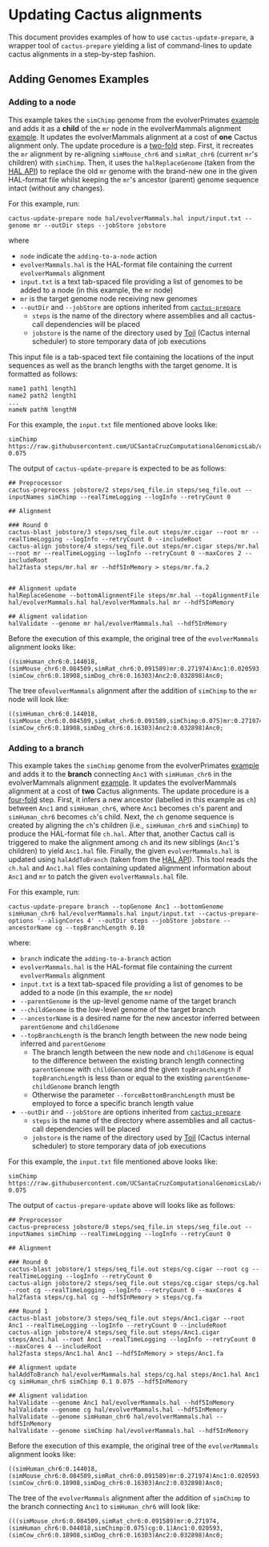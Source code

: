 # Updating Cactus alignments
This document provides examples of how to use `cactus-update-prepare`, a wrapper tool of `cactus-prepare` yielding a list of command-lines to update cactus alignments in a step-by-step fashion. 
## Adding Genomes Examples

### Adding to a node

This example takes the `simChimp` genome from the evolverPrimates [example](https://raw.githubusercontent.com/ComparativeGenomicsToolkit/cactus/master/examples/evolverPrimates.txt) and adds it as a **child** of the `mr` node in the evolverMammals alignment [example](https://raw.githubusercontent.com/ComparativeGenomicsToolkit/cactus/master/examples/evolverMammals.txt). It updates the evolverMammals alignment  at a cost of **one** Cactus alignment only. The update procedure is a [two-fold](https://github.com/ComparativeGenomicsToolkit/cactus/blob/master/doc/updating-alignments.md#adding-to-a-node) step. First, it  recreates the `mr` alignment by re-aligning `simMouse_chr6` and `simRat_chr6` (current `mr`'s children) with `simChimp`. Then, it uses the `halReplaceGenome` (taken from the [HAL API](https://github.com/ComparativeGenomicsToolkit/hal)) to replace the old `mr` genome with the brand-new one in the given HAL-format file whilst keeping the `mr`'s ancestor (parent) genome sequence intact (without any changes).

For this example, run:
```
cactus-update-prepare node hal/evolverMammals.hal input/input.txt --genome mr --outDir steps --jobStore jobstore
```
where 
- `node` indicate the `adding-to-a-node` action
- `evolverMammals.hal` is the HAL-format file containing the current `evolverMammals` alignment
- `input.txt` is a text tab-spaced file providing a list of genomes to be added to a node (in this example, the `mr` node)
- `mr` is the target genome node receiving new genomes
- `--outDir` and `--jobStore` are options inherited from [`cactus-prepare`](https://github.com/ComparativeGenomicsToolkit/cactus/blob/master/src/cactus/progressive/cactus_prepare.py)
    - `steps` is the name of the directory where assemblies and all cactus-call dependencies will be placed
    - `jobstore` is the name of the directory used by [Toil](https://toil.readthedocs.io/en/latest/) (Cactus internal scheduler) to store temporary data of job executions

This input file is a tab-spaced text file containing the locations of the input sequences as well as the branch lengths with the target genome. It is formatted as follows:
```
name1 path1 length1
name2 path2 length1
...
nameN pathN lengthN
```


For this example, the `input.txt` file mentioned above looks like:
```
simChimp https://raw.githubusercontent.com/UCSantaCruzComputationalGenomicsLab/cactusTestData/master/evolver/primates/loci1/simChimp.chr6 0.075
```

The output of `cactus-update-prepare` is expected to be as follows:
```
## Preprocessor
cactus-preprocess jobstore/2 steps/seq_file.in steps/seq_file.out --inputNames simChimp --realTimeLogging --logInfo --retryCount 0

## Alignment

### Round 0
cactus-blast jobstore/3 steps/seq_file.out steps/mr.cigar --root mr --realTimeLogging --logInfo --retryCount 0 --includeRoot
cactus-align jobstore/4 steps/seq_file.out steps/mr.cigar steps/mr.hal --root mr --realTimeLogging --logInfo --retryCount 0 --maxCores 2 --includeRoot
hal2fasta steps/mr.hal mr --hdf5InMemory > steps/mr.fa.2


## Alignment update
halReplaceGenome --bottomAlignmentFile steps/mr.hal --topAlignmentFile hal/evolverMammals.hal hal/evolverMammals.hal mr --hdf5InMemory

## Aligment validation
halValidate --genome mr hal/evolverMammals.hal --hdf5InMemory
```

Before the execution of this example, the original tree of the `evolverMammals` alignment looks like:
```
((simHuman_chr6:0.144018,(simMouse_chr6:0.084509,simRat_chr6:0.091589)mr:0.271974)Anc1:0.020593,(simCow_chr6:0.18908,simDog_chr6:0.16303)Anc2:0.032898)Anc0;
```


The tree of`evolverMammals` alignment  after the addition of `simChimp` to the `mr` node will look like:
```
((simHuman_chr6:0.144018,(simMouse_chr6:0.084509,simRat_chr6:0.091589,simChimp:0.075)mr:0.271974)Anc1:0.020593,(simCow_chr6:0.18908,simDog_chr6:0.16303)Anc2:0.032898)Anc0;
```


### Adding to a branch

This example takes the `simChimp` genome from the evolverPrimates [example](https://raw.githubusercontent.com/ComparativeGenomicsToolkit/cactus/master/examples/evolverPrimates.txt) and adds it to the **branch** connecting `Anc1` with `simHuman_chr6` in the evolverMammals alignment [example](https://raw.githubusercontent.com/ComparativeGenomicsToolkit/cactus/master/examples/evolverMammals.txt). It updates the evolverMammals alignment  at a cost of **two** Cactus alignments.  The update procedure is a [four-fold](https://github.com/ComparativeGenomicsToolkit/cactus/blob/master/doc/updating-alignments.md#adding-to-a-branch) step. First, it infers a new ancestor (labelled in this example as `ch`) between `Anc1` and `simHuman_chr6`, where `Anc1` becomes `ch`'s parent and `simHuman_chr6` becomes `ch`'s child. Next, the `ch` genome sequence is  created by aligning the `ch`'s children (i.e., `simHuman_chr6` and `simChimp`) to produce the HAL-format file `ch.hal`. After that, another Cactus call is triggered to make the alignment among `ch` and its new siblings (`Anc1`'s children) to yield `Anc1.hal` file. Finally, the  given `evolverMammals.hal` is updated using `halAddToBranch` (taken from the [HAL API](https://github.com/ComparativeGenomicsToolkit/hal)). This tool reads the `ch.hal` and `Anc1.hal` files containing updated alignment information about `Anc1` and `mr` to patch the given `evolverMammals.hal` file.

For this example, run:
```
cactus-update-prepare branch --topGenome Anc1 --bottomGenome simHuman_chr6 hal/evolverMammals.hal input/input.txt --cactus-prepare-options '--alignCores 4' --outDir steps --jobStore jobstore --ancestorName cg --topBranchLength 0.10
```
where:
- `branch` indicate the `adding-to-a-branch` action
- `evolverMammals.hal` is the HAL-format file containing the current `evolverMammals` alignment
- `input.txt` is a text tab-spaced file providing a list of genomes to be added to a node (in this example, the `mr` node)
- `--parentGenome` is the up-level genome name of the target branch
- `--childGenome` is the low-level genome of the target branch
- `--ancestorName` is a desired name for the new ancestor inferred between `parentGenome` and `childGenome`
- `--topBranchLength` is the branch length between the new node being inferred and `parentGenome`
    - The branch length between the new node and `childGenome` is  equal to the difference between the existing branch length  connecting `parentGenome` with `childGenome` and  the given `topBranchLength` if  `topBranchLength` is less than or equal to the existing  `parentGenome`-`childGenome` branch length
    - Otherwise the parameter `--forceBottomBranchLength` must be employed to force a specific branch length value
- `--outDir` and `--jobStore` are options inherited from [`cactus-prepare`](https://github.com/ComparativeGenomicsToolkit/cactus/blob/master/src/cactus/progressive/cactus_prepare.py)
    - `steps` is the name of the directory where assemblies and all cactus-call dependencies will be placed
    - `jobstore` is the name of the directory used by [Toil](https://toil.readthedocs.io/en/latest/) (Cactus internal scheduler) to store temporary data of job executions

For this example, the `input.txt` file mentioned above looks like:
```
simChimp https://raw.githubusercontent.com/UCSantaCruzComputationalGenomicsLab/cactusTestData/master/evolver/primates/loci1/simChimp.chr6 0.075
```

The output of `cactus-prepare-update` above will looks like as follows:
```
## Preprocessor
cactus-preprocess jobstore/0 steps/seq_file.in steps/seq_file.out --inputNames simChimp --realTimeLogging --logInfo --retryCount 0

## Alignment

### Round 0
cactus-blast jobstore/1 steps/seq_file.out steps/cg.cigar --root cg --realTimeLogging --logInfo --retryCount 0
cactus-align jobstore/2 steps/seq_file.out steps/cg.cigar steps/cg.hal --root cg --realTimeLogging --logInfo --retryCount 0 --maxCores 4
hal2fasta steps/cg.hal cg --hdf5InMemory > steps/cg.fa

### Round 1
cactus-blast jobstore/3 steps/seq_file.out steps/Anc1.cigar --root Anc1 --realTimeLogging --logInfo --retryCount 0 --includeRoot
cactus-align jobstore/4 steps/seq_file.out steps/Anc1.cigar steps/Anc1.hal --root Anc1 --realTimeLogging --logInfo --retryCount 0 --maxCores 4 --includeRoot
hal2fasta steps/Anc1.hal Anc1 --hdf5InMemory > steps/Anc1.fa

## Alignment update
halAddToBranch hal/evolverMammals.hal steps/cg.hal steps/Anc1.hal Anc1 cg simHuman_chr6 simChimp 0.1 0.075 --hdf5InMemory

## Aligment validation
halValidate --genome Anc1 hal/evolverMammals.hal --hdf5InMemory
halValidate --genome cg hal/evolverMammals.hal --hdf5InMemory
halValidate --genome simHuman_chr6 hal/evolverMammals.hal --hdf5InMemory
halValidate --genome simChimp hal/evolverMammals.hal --hdf5InMemory
```

Before the execution of this example, the original tree of the `evolverMammals` alignment looks like:
```
((simHuman_chr6:0.144018,(simMouse_chr6:0.084509,simRat_chr6:0.091589)mr:0.271974)Anc1:0.020593,(simCow_chr6:0.18908,simDog_chr6:0.16303)Anc2:0.032898)Anc0;
```

The tree of the `evolverMammals` alignment after the addition of `simChimp` to the branch connecting `Anc1` to `simHuman_chr6` will look like:
```
(((simMouse_chr6:0.084509,simRat_chr6:0.091589)mr:0.271974,(simHuman_chr6:0.044018,simChimp:0.075)cg:0.1)Anc1:0.020593,(simCow_chr6:0.18908,simDog_chr6:0.16303)Anc2:0.032898)Anc0;
```